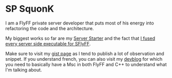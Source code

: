 # SP SquonK

I am a FlyFF private server developer that puts most of his energy into refactoring the code and the architecture.

My biggest works so far are my [Server Starter](https://github.com/SPSquonK/ServerStarter) and the fact that [I fused every server side executable for SFlyFF](https://www.xn--s-sfa.fr/wp-content/uploads/2020/05/DBWorldServer02.png).

Make sure to visit my [gist page](https://gist.github.com/SPSquonK/) as I tend to publish a lot of observation and snippet.
If you understand french, you can also visit my [devblog](https://www.sà.fr) for which you need to basically have a Msc in both FlyFF and C++ to understand what I'm talking about.
